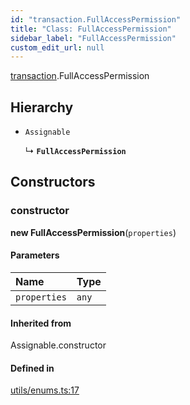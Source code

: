 ```yaml
---
id: "transaction.FullAccessPermission"
title: "Class: FullAccessPermission"
sidebar_label: "FullAccessPermission"
custom_edit_url: null
---
```


[transaction](../modules/transaction.md).FullAccessPermission

## Hierarchy

- `Assignable`

  ↳ **`FullAccessPermission`**

## Constructors

### constructor

**new FullAccessPermission**(`properties`)

#### Parameters

| Name | Type |
| :------ | :------ |
| `properties` | `any` |

#### Inherited from

Assignable.constructor

#### Defined in

[utils/enums.ts:17](https://github.com/maxhr/near--near-api-js/blob/81563440/packages/near-api-js/src/utils/enums.ts#L17)
